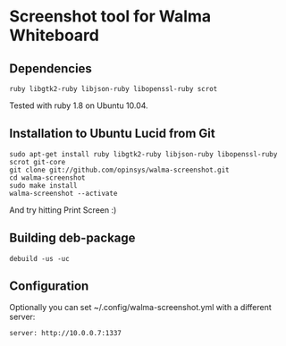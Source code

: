 # Screenshot tool for Walma Whiteboard

## Dependencies

    ruby libgtk2-ruby libjson-ruby libopenssl-ruby scrot

Tested with ruby 1.8 on Ubuntu 10.04.

## Installation to Ubuntu Lucid from Git

    sudo apt-get install ruby libgtk2-ruby libjson-ruby libopenssl-ruby scrot git-core
    git clone git://github.com/opinsys/walma-screenshot.git
    cd walma-screenshot
    sudo make install
    walma-screenshot --activate

And try hitting Print Screen :)

## Building deb-package

    debuild -us -uc


## Configuration

Optionally you can set ~/.config/walma-screenshot.yml with a different server:

    server: http://10.0.0.7:1337

